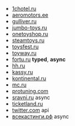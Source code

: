 - [1chotel.ru](1chotel)
- [aeromotors.ee](aeromotors.ee)
- [gulliver.ru](child_shops/gulliver)
- [jumbo-toys.ru](child_shops/jumbo-toys)
- [onetoyshop.ru](child_shops/onetoyshop)
- [steamtoys.ru](child_shops/steamtoys)
- [toysfest.ru](child_shops/toysfest)
- [toyway.ru](child_shops/toysfest)
- [fortu.ru](fortu) **typed**, **async**
- [hh.ru](hh)
- [kassy.ru](kassy)
- [kontinental.ru](kontinental)
- [mc.ru](mc.ru)
- [protuning.com](protuning)
- [sravni.ru](sravni) async
- [ticketland.ru](ticketland)
- [twitter.com](twitter) api
- [всекастинги.рф](vse_kastingi) async